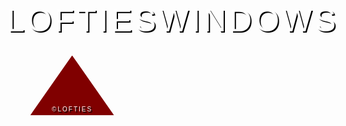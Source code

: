 <!DOCTYPE html>
<html>
<head>
	<title>My Website</title>
	<link href="https://fonts.googleapis.com/css2?family=Montserrat:wght@400;700&display=swap" rel="stylesheet">
	<style>
		header {
			background-image: url('https://images.unsplash.com/photo-1534447677768-be436bb09401?ixlib=rb-1.2.1&auto=format&fit=crop&w=750&q=80');
			background-size: cover;
			background-position: left;
			color: #fff;
			font-family: 'Montserrat', sans-serif;
			padding:90px;
			text-align: right;
			text-shadow: 2px 2px #000;
			position: relative; /* added */
		}
.triangle {
  width: 14vw;
  height: 10vw;
  background-color: #800000;
  position: absolute;
  bottom:55px;
  left: 10px;
  transform: translate(10%, 90%);
  clip-path: polygon(50% 0%, 0% 100%, 100% 100%);
  display: flex;
  justify-content: center;
  align-items: center;
  z-index: 2;
}
.triangle-text {
color: #fff;
font-size: 10px;
text-align: center;
text-transform: uppercase;
letter-spacing: 2px;
padding: 10px;
position: absolute;
top: 90%;
left: 50%;
transform: translate(-50%, -50%);
}	.logo {
		font-size: 50px;
		margin: 0;
		display: flex;
		align-items: center;
		justify-content: center;
	}

		.logo span {
		background-color: rgba(255,255,255,0.8);
		border-radius: 50%;
		display: inline-block;
		height: 100px;
		width: 100px;
		display: flex;
		align-items: center;
		justify-content: center;
		margin-right: 10px;
		text-align: center;
		box-shadow: 2px 2px #000;
	}

		.logo span::before {
		content: "L";
		display: inline-block;
		font-size: 50px;
		font-weight: bold;
		transform: rotate(-20deg);
	}

		.logo span:hover {
		background-color: rgba(255,255,255,1);
		color: #000;
		box-shadow: 4px 4px #000;
	}

		.logo-text {
		font-size: 50px;
		margin: 0;
		text-shadow: 2px 2px #000;
		color: #fff;
		text-transform: uppercase;
		letter-spacing: 5px;
		padding-top: 20px;
		line-height: 1.2;
	}
</style>
</head>
<body>
	<header>
  <div class="logo">
    <span></span>
    <div class="logo-text">LoftiesWindows</div>
  </div>
  <div class="triangle">
    <div class="triangle-text">&copyLOFTIES</div>
  </div>
</header>
<script>
	const triangle = document.querySelector('.triangle');

	triangle.addEventListener('click', () => {
  		alert('FREEKING LOVE YOU !');
	});
</script>
</body>
</html>





